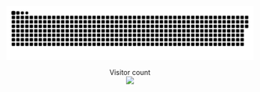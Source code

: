 

<a href=#><img src="contributions.svg"></a>

<p align="center"> 
  Visitor count<br>
  <img src="https://profile-counter.glitch.me/toxbic/count.svg" />
</p>
